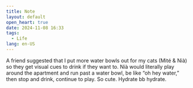 ```yaml
---
title: Note
layout: default
open_heart: true
date: 2024-11-08 16:33
tags: 
  - Life
lang: en-US
---
```


A friend suggested that I put more water bowls out for my cats (Mité & Nià) so they get visual cues to drink if they want to. Nià would literally play around the apartment and run past a water bowl, be like “oh hey water,” then stop and drink, continue to play. So cute. Hydrate bb hydrate.
